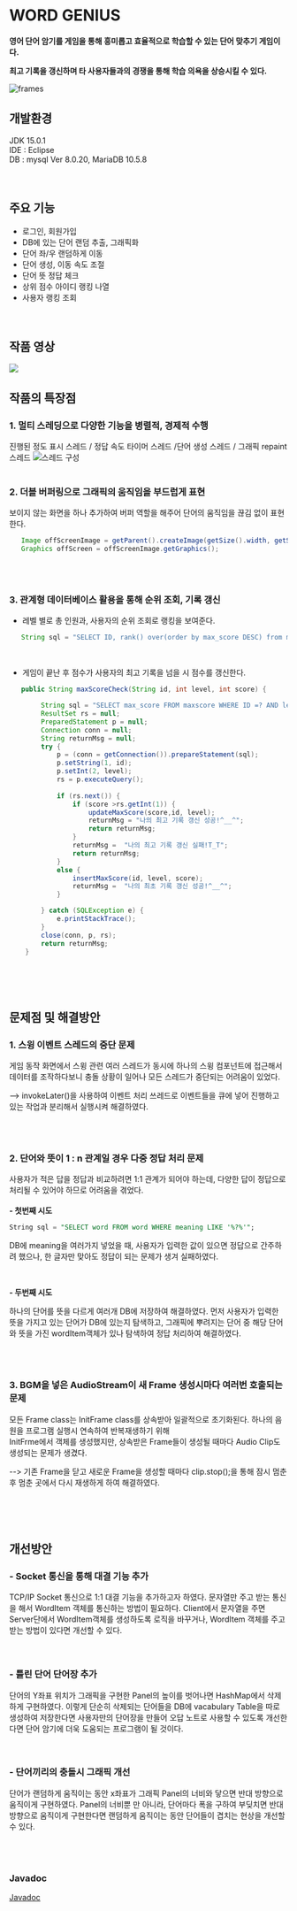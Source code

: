 # WORD GENIUS

**영어 단어 암기를 게임을 통해 흥미롭고 효율적으로 학습할 수 있는 단어 맞추기 게임이다.**

**최고 기록을 갱신하며 타 사용자들과의 경쟁을 통해 학습 의욕을 상승시킬 수 있다.**    

![frames](https://user-images.githubusercontent.com/62981623/103170293-9f474e00-4886-11eb-8d77-46c378ff1b6f.jpg)  



## 개발환경
JDK 15.0.1  
IDE : Eclipse  
DB : mysql  Ver 8.0.20, MariaDB 10.5.8  <br/><br/><br/>



## 주요 기능
- 로그인, 회원가입
- DB에 있는 단어 랜덤 추출, 그래픽화
- 단어 좌/우 랜덤하게 이동
- 단어 생성, 이동 속도 조절
- 단어 뜻 정답 체크
- 상위 점수 아이디 랭킹 나열
- 사용자 랭킹 조회  <br/><br/><br/>

## 작품 영상  
<div>
	<a href=https://youtu.be/IIp5B48cUWA"><image src ="https://user-images.githubusercontent.com/62981623/103178871-2b2e9980-48ca-11eb-87d6-0f6b41e68480.jpg")
"></a>

</div>


## 작품의 특장점
### 1. 멀티 스레딩으로 다양한 기능을 병렬적, 경제적 수행  
   
   진행된 정도 표시 스레드 / 정답 속도 타이머 스레드 /단어 생성 스레드 / 그래픽 repaint 스레드
     ![스레드 구성](https://user-images.githubusercontent.com/62981623/103170305-ad956a00-4886-11eb-8139-efd6b53cdfe1.jpg)<br/><br/>
     

### 2. 더블 버퍼링으로 그래픽의 움직임을 부드럽게 표현   

   보이지 않는 화면을 하나 추가하여 버퍼 역할을 해주어 단어의 움직임을 끊김 없이 표현한다.  
    
```java
   Image offScreenImage = getParent().createImage(getSize().width, getSize().height);
   Graphics offScreen = offScreenImage.getGraphics();
```
<br/><br/>  

### 3. 관계형 데이터베이스 활용을 통해 순위 조회, 기록 갱신  

 
   - 레벨 별로 총 인원과, 사용자의 순위 조회로 랭킹을 보여준다.  
   
```java
   String sql = "SELECT ID, rank() over(order by max_score DESC) from maxscore where level=?";
```   
<br/>

   - 게임이 끝난 후 점수가 사용자의 최고 기록을 넘을 시 점수를 갱신한다.  
   
```java
   public String maxScoreCheck(String id, int level, int score) {

		String sql = "SELECT max_score FROM maxscore WHERE ID =? AND level=?";
		ResultSet rs = null;
		PreparedStatement p = null;
		Connection conn = null;
		String returnMsg = null;
		try {
			p = (conn = getConnection()).prepareStatement(sql);			
			p.setString(1, id);
			p.setInt(2, level);
			rs = p.executeQuery();
			
			if (rs.next()) {				
				if (score >rs.getInt(1)) {
					updateMaxScore(score,id, level);
					returnMsg = "나의 최고 기록 갱신 성공!^__^";
					return returnMsg;
				}
				returnMsg =  "나의 최고 기록 갱신 실패!T_T";
				return returnMsg;
			}			
			else {
				insertMaxScore(id, level, score);
				returnMsg =  "나의 최초 기록 갱신 성공!^__^";
			}

		} catch (SQLException e) {
			e.printStackTrace();
		}
		close(conn, p, rs);
		return returnMsg;
	}
```  

<br/><br/><br/>

## 문제점 및 해결방안 


### 1. 스윙 이벤트 스레드의 중단 문제  

게임 동작 화면에서 스윙 관련 여러 스레드가 동시에 하나의 스윙 컴포넌트에 접근해서 데이터를 조작하다보니 충돌 상황이 일어나 모든 스레드가 중단되는 어려움이 있었다.  

--> invokeLater()을 사용하여 이벤트 처리 쓰레드로 이벤트들을 큐에 넣어 진행하고 있는 작업과 분리해서 실행시켜 해결하였다.  

<br/><br/>


### 2. 단어와 뜻이 1 : n 관계일 경우 다중 정답 처리 문제  

사용자가 적은 답을 정답과 비교하려면 1:1 관계가 되어야 하는데, 다양한 답이 정답으로 처리될 수 있어야 하므로 어려움을 겪었다.  
<br/>
**- 첫번째 시도**
```sql
String sql = "SELECT word FROM word WHERE meaning LIKE '%?%'"; 
```
DB에 meaning을 여러가지 넣었을 때, 사용자가 입력한 값이 있으면 정답으로 간주하려 했으나, 한 글자만 맞아도 정답이 되는 문제가 생겨 실패하였다.   

<br/>

**- 두번째 시도**    

하나의 단어를 뜻을 다르게 여러개 DB에 저장하여 해결하였다. 먼저 사용자가 입력한 뜻을 가지고 있는 단어가 DB에 있는지 탐색하고, 그래픽에 뿌려지는 단어 중 해당 단어와 뜻을 가진 wordItem객체가 있나 탐색하여 정답 처리하여 해결하였다.  

<br/><br/>  

### **3. BGM을 넣은 AudioStream이 새 Frame 생성시마다 여러번 호출되는 문제**  

모든 Frame class는 InitFrame class를 상속받아 일괄적으로 초기화된다. 하나의 음원을 프로그램 실행시 연속하여 반복재생하기 위해  
InitFrme에서 객체를 생성했지만, 상속받은 Frame들이 생성될 때마다 Audio Clip도 생성되는 문제가 생겼다.  

--> 기존 Frame을 닫고 새로운 Frame을 생성할 때마다 clip.stop();을 통해 잠시 멈춘 후 멈춘 곳에서 다시 재생하게 하여 해결하였다.  

<br/><br/><br/>


## 개선방안 

### - Socket 통신을 통해 대결 기능 추가  

TCP/IP Socket 통신으로 1:1 대결 기능을 추가하고자 하였다. 문자열만 주고 받는 통신을 해서 WordItem 객체를 통신하는 방법이 필요하다. Client에서 문자열을 주면 Server단에서 WordItem객체를 생성하도록 로직을 바꾸거나, WordItem 객체를 주고 받는 방법이 있다면 개선할 수 있다.  
<br/><br/>

### - 틀린 단어 단어장 추가  

단어의 Y좌표 위치가 그래픽을 구현한 Panel의 높이를 벗어나면 HashMap에서 삭제하게 구현하였다. 이렇게 단순히 삭제되는 단어들을 DB에 vacabulary Table을 따로 생성하여 저장한다면 사용자만의 단어장을 만들어 오답 노트로 사용할 수 있도록 개선한다면 단어 암기에 더욱 도움되는 프로그램이 될 것이다.  
<br/><br/>

### - 단어끼리의 충돌시 그래픽 개선  

단어가 랜덤하게 움직이는 동안 x좌표가 그래픽 Panel의 너비와 닿으면 반대 방향으로 움직이게 구현하였다. Panel의 너비뿐 만 아니라, 단어마다 폭을 구하여 부딪치면 반대 방향으로 움직이게 구현한다면 랜덤하게 움직이는 동안 단어들이 겹치는 현상을 개선할 수 있다.  
<br/><br/><br/>

### Javadoc 
[Javadoc](https://geuniii.github.io/wordGame_project/WordGameProject/doc/index.html)



